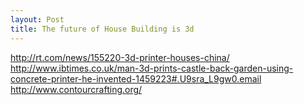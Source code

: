 ```yaml
---
layout: Post
title: The future of House Building is 3d
---
```

http://rt.com/news/155220-3d-printer-houses-china/
http://www.ibtimes.co.uk/man-3d-prints-castle-back-garden-using-concrete-printer-he-invented-1459223#.U9sra_L9gw0.email
http://www.contourcrafting.org/
